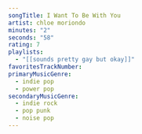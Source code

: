 ```yaml
---
songTitle: I Want To Be With You
artist: chloe moriondo
minutes: "2"
seconds: "58"
rating: 7
playlists:
  - "[[sounds pretty gay but okay]]"
favoritesTrackNumber:
primaryMusicGenre:
  - indie pop
  - power pop
secondaryMusicGenre:
  - indie rock
  - pop punk
  - noise pop
---
```


